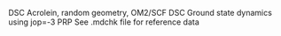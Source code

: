 DSC Acrolein, random geometry, OM2/SCF
DSC Ground state dynamics using jop=-3
PRP See .mdchk file for reference data
